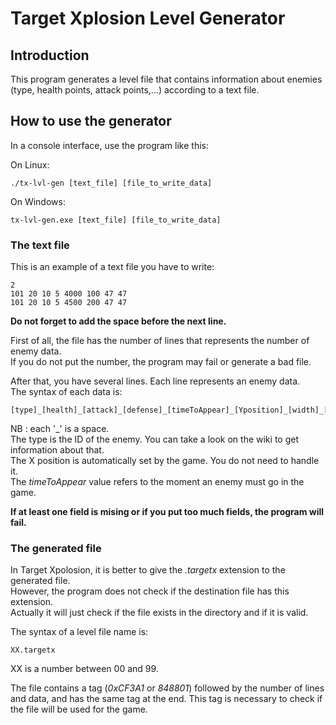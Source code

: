 # Target Xplosion Level Generator #


## Introduction ##

This program generates a level file that contains information about enemies  
(type, health points, attack points,...) according to a text file.


## How to use the generator ##

In a console interface, use the program like this:

On Linux:  

    ./tx-lvl-gen [text_file] [file_to_write_data]  

On Windows:

    tx-lvl-gen.exe [text_file] [file_to_write_data]  


### The text file ###

This is an example of a text file you have to write:  

    2
    101 20 10 5 4000 100 47 47
    101 20 10 5 4500 200 47 47

**Do not forget to add the space before the next line.**  

First of all, the file has the number of lines that represents the number of
enemy data.  
If you do not put the number, the program may fail or generate a bad file.

After that, you have several lines. Each line represents an enemy data.  
The syntax of each data is:  

    [type]_[health]_[attack]_[defense]_[timeToAppear]_[Yposition]_[width]_[height]_

NB : each '\_' is a space.  
The type is the ID of the enemy. You can take a look on the wiki to get information about that.  
The X position is automatically set by the game. You do not need to handle it.  
The *timeToAppear* value refers to the moment an enemy must go in the game.  

**If at least one field is mising or if you put too much fields, the program will fail.**  


### The generated file ###

In Target Xpolosion, it is better to give the *.targetx* extension to the generated file.  
However, the program does not check if the destination file has this extension.  
Actually it will just check if the file exists in the directory and if it is valid.

The syntax of a level file name is:

    XX.targetx

XX is a number between 00 and 99.

The file contains a tag (*0xCF3A1* or *848801*) followed by the number of lines
and data, and has the same tag at the end. This tag is necessary to check
if the file will be used for the game.
